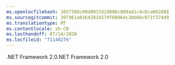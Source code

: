 ```yaml
---
ms.openlocfilehash: 205f386c09d0915d2d886c80dad1c4c8ca002888
ms.sourcegitcommit: 397961a0164281b579f68064c3bb66c071f374d9
ms.translationtype: MT
ms.contentlocale: zh-CN
ms.lasthandoff: 07/14/2020
ms.locfileid: "71140276"
---
```

<span data-ttu-id="f98d0-101">.NET Framework 2.0</span><span class="sxs-lookup"><span data-stu-id="f98d0-101">.NET Framework 2.0</span></span>